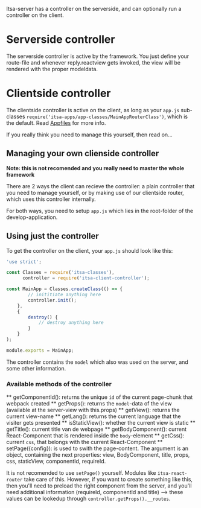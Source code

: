 Itsa-server has a controller on the serverside, and can optionally run a controller on the client.

# Serverside controller

The serverside controller is active by the framework. You just define your route-file and whenever reply.reactview gets invoked, the view will be rendered with the proper modeldata.

# Clientside controller

The clientside controller is active on the client, as long as your `app.js` sub-classes `require('itsa-apps/app-classes/MainAppRouterClass')`, which is the default. Read [Appfiles](/appfile) for more info.

If you really think you need to manage this yourself, then read on...

## Managing your own clienside controller
**Note: this is not recomended and you really need to master the whole framework**

There are 2 ways the client can recieve the controller: a plain controller that you need to manage yourself, or by making use of our clientside router, which uses this controller internally.

For both ways, you need to setup `app.js` which lies in the root-folder of the develop-application.

## Using just the controller

To get the controller on the client, your `app.js` should look like this:

```js
'use strict';

const Classes = require('itsa-classes'),
      controller = require('itsa-client-controller');

const MainApp = Classes.createClass(() => {
        // inititiate anything here
        controller.init();
    },
    {
        destroy() {
            // destroy anything here
        }
    }
);

module.exports = MainApp;
```

The controller contains the `model` which also was used on the server, and some other information.

### Available methods of the controller

** getComponentId(): returns the unique `id` of the current page-chunk that webpack created
** getProps(): returns the `model`-data of the view (available at the server-view with this.props)
** getView(): returns the current view-name
** getLang(): returns the current language that the visiter gets presented
** isStaticView(): whether the current view is static
** getTitle(): current title van de webpage
** getBodyComponent(): current React-Component that is rendered inside the `body`-element
** getCss(): current `css`, that belongs with the current React-Component
** setPage({config}): is used to swith the page-content. The argument is an object, containing the next properties: view, BodyComponent, title, props, css, staticView, componentId, requireId.

It is not recomended to use `setPage()` yourself. Modules like `itsa-react-router` take care of this. However, if you want to create something like this, then you'll need to preload the right component from the server, and you'll need additional information (requireId, componentId and title) --> these values can be lookedup through `controller.getProps().__routes`.